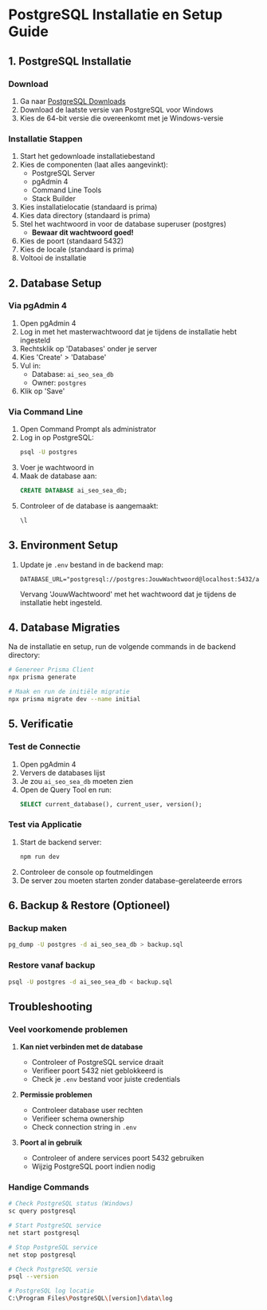 # PostgreSQL Installatie en Setup Guide

## 1. PostgreSQL Installatie

### Download
1. Ga naar [PostgreSQL Downloads](https://www.postgresql.org/download/windows/)
2. Download de laatste versie van PostgreSQL voor Windows
3. Kies de 64-bit versie die overeenkomt met je Windows-versie

### Installatie Stappen
1. Start het gedownloade installatiebestand
2. Kies de componenten (laat alles aangevinkt):
   - PostgreSQL Server
   - pgAdmin 4
   - Command Line Tools
   - Stack Builder
3. Kies installatielocatie (standaard is prima)
4. Kies data directory (standaard is prima)
5. Stel het wachtwoord in voor de database superuser (postgres)
   - **Bewaar dit wachtwoord goed!**
6. Kies de poort (standaard 5432)
7. Kies de locale (standaard is prima)
8. Voltooi de installatie

## 2. Database Setup

### Via pgAdmin 4
1. Open pgAdmin 4
2. Log in met het masterwachtwoord dat je tijdens de installatie hebt ingesteld
3. Rechtsklik op 'Databases' onder je server
4. Kies 'Create' > 'Database'
5. Vul in:
   - Database: `ai_seo_sea_db`
   - Owner: `postgres`
6. Klik op 'Save'

### Via Command Line
1. Open Command Prompt als administrator
2. Log in op PostgreSQL:
   ```bash
   psql -U postgres
   ```
3. Voer je wachtwoord in
4. Maak de database aan:
   ```sql
   CREATE DATABASE ai_seo_sea_db;
   ```
5. Controleer of de database is aangemaakt:
   ```sql
   \l
   ```

## 3. Environment Setup

1. Update je `.env` bestand in de backend map:
   ```env
   DATABASE_URL="postgresql://postgres:JouwWachtwoord@localhost:5432/ai_seo_sea_db"
   ```
   Vervang 'JouwWachtwoord' met het wachtwoord dat je tijdens de installatie hebt ingesteld.

## 4. Database Migraties

Na de installatie en setup, run de volgende commands in de backend directory:

```bash
# Genereer Prisma Client
npx prisma generate

# Maak en run de initiële migratie
npx prisma migrate dev --name initial
```

## 5. Verificatie

### Test de Connectie
1. Open pgAdmin 4
2. Ververs de databases lijst
3. Je zou `ai_seo_sea_db` moeten zien
4. Open de Query Tool en run:
   ```sql
   SELECT current_database(), current_user, version();
   ```

### Test via Applicatie
1. Start de backend server:
   ```bash
   npm run dev
   ```
2. Controleer de console op foutmeldingen
3. De server zou moeten starten zonder database-gerelateerde errors

## 6. Backup & Restore (Optioneel)

### Backup maken
```bash
pg_dump -U postgres -d ai_seo_sea_db > backup.sql
```

### Restore vanaf backup
```bash
psql -U postgres -d ai_seo_sea_db < backup.sql
```

## Troubleshooting

### Veel voorkomende problemen

1. **Kan niet verbinden met de database**
   - Controleer of PostgreSQL service draait
   - Verifieer poort 5432 niet geblokkeerd is
   - Check je `.env` bestand voor juiste credentials

2. **Permissie problemen**
   - Controleer database user rechten
   - Verifieer schema ownership
   - Check connection string in `.env`

3. **Poort al in gebruik**
   - Controleer of andere services poort 5432 gebruiken
   - Wijzig PostgreSQL poort indien nodig

### Handige Commands

```bash
# Check PostgreSQL status (Windows)
sc query postgresql

# Start PostgreSQL service
net start postgresql

# Stop PostgreSQL service
net stop postgresql

# Check PostgreSQL versie
psql --version

# PostgreSQL log locatie
C:\Program Files\PostgreSQL\[version]\data\log
```
